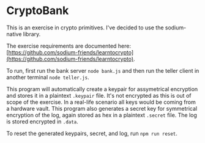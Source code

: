 # CryptoBank

This is an exercise in crypto primitives. I've decided to use the sodium-native library.

The exercise requirements are documented here: [https://github.com/sodium-friends/learntocrypto](https://github.com/sodium-friends/learntocrypto).

To run, first run the bank server `node bank.js` and then run the teller client in another terminal `node teller.js`.

This program will automatically create a keypair for assymetrical encryption and stores it in a plaintext `.keypair` file. It's not encrypted as this is out of scope of the exercise. In a real-life scenario all keys would be coming from a hardware vault. This program also generates a secret key for symmetrical encryption of the log, again stored as hex in a plaintext `.secret` file. The log is stored encrypted in `.data`.

To reset the generated keypairs, secret, and log, run `npm run reset`.


